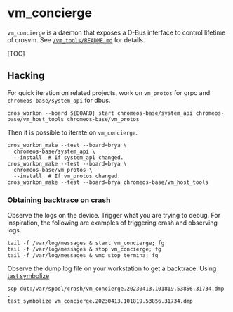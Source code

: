 # vm_concierge

`vm_concierge` is a daemon that exposes a D-Bus interface to control lifetime of
crosvm. See [`/vm_tools/README.md`](/vm_tools/README.md) for details.

[TOC]

## Hacking

For quick iteration on related projects, work on `vm_protos` for grpc and
`chromeos-base/system_api` for dbus.

```
cros_workon --board ${BOARD} start chromeos-base/system_api chromeos-base/vm_host_tools chromeos-base/vm_protos
```

Then it is possible to iterate on `vm_concierge`.

```
cros_workon_make --test --board=brya \
  chromeos-base/system_api \
  --install  # If system_api changed.
cros_workon_make --test --board=brya \
  chromeos-base/vm_protos \
  --install  # If vm_protos changed.
cros_workon_make --test --board=brya chromeos-base/vm_host_tools
```

### Obtaining backtrace on crash

Observe the logs on the device. Trigger what you are trying to debug. For
inspiration, the following are examples of triggering crash and observing logs.

```
tail -f /var/log/messages & start vm_concierge; fg
tail -f /var/log/messages & stop vm_concierge; fg
tail -f /var/log/messages & vmc stop termina; fg
```

Observe the dump log file on your workstation to get a backtrace. Using
[tast symbolize](https://chromium.googlesource.com/chromiumos/docs/+/HEAD/stack_traces.md#Symbolizing-minidumps-with-tast-symbolize)

```
scp dut:/var/spool/crash/vm_concierge.20230413.101819.53856.31734.dmp .
tast symbolize vm_concierge.20230413.101819.53856.31734.dmp
```
